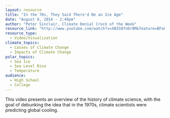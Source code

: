 ```yaml
---
layout: resource
title: "In the 70s, They Said There'd Be an Ice Age"
date: "August 8, 2014 - 2:49pm"
author: "Peter Sinclair, Climate Denial Crock of the Week"
resource_link: "http://www.youtube.com/watch?v=XB3S0fnOr0M&feature=BFa&list=PL029130BFDC78FA33&i..."
resource_type:
  - Video/Visualization
climate_topics:
  - Causes of Climate Change
  - Impacts of Climate Change
polar_topics:
  - Sea Ice
  - Sea Level Rise
  - Temperature
audience:
  - High School
  - College
---
```


This video presents an overview of the history of climate science, with the goal of debunking the idea that in the 1970s, climate scientists were predicting global cooling.